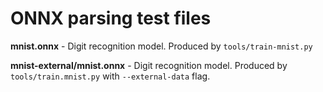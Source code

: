 # ONNX parsing test files

**mnist.onnx** - Digit recognition model. Produced by `tools/train-mnist.py`

**mnist-external/mnist.onnx** - Digit recognition model. Produced by `tools/train.mnist.py` with `--external-data` flag.

